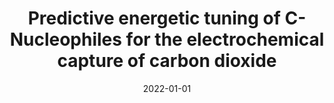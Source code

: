 ---
title: "Predictive energetic tuning of C-Nucleophiles for the electrochemical capture of carbon dioxide"
collection: publications
category: manuscripts
permalink: /publication/2022-01-01-predictive-energetic-tuning-c-nucleophiles
excerpt: 'This work employs computational methods to predictively tune the energetics of C-nucleophiles, optimizing them for the electrochemical capture of CO2.'
date: 2022-01-01
venue: 'iScience'
paperurl: '#'
citation: 'Petersen, H. A., Alherz, A. W., Stinson, T. A., Huntzinger, C. G., Musgrave, C. B., et al. (2022). &quot;Predictive energetic tuning of C-Nucleophiles for the electrochemical capture of carbon dioxide.&quot; <i>iScience</i>.'
---